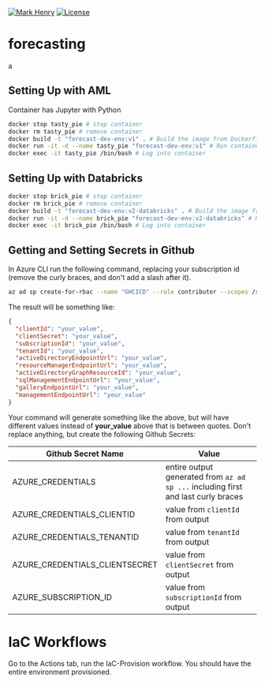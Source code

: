[![Mark Henry](https://img.shields.io/static/v1?label=Author&message=Mark%20Henry&color=success)](https://www.linkedin.com/in/marknhenry/) 
[![License](https://img.shields.io/static/v1?label=License&message=MIT&color=blue)](https://www.linkedin.com/in/marknhenry/)

# forecasting
a
## Setting Up with AML
Container has Jupyter with Python

``` bash 
docker stop tasty_pie # stop container
docker rm tasty_pie # remove container
docker build -t "forecast-dev-env:v1" . # Build the image from Dockerfile
docker run -it -d --name tasty_pie "forecast-dev-env:v1" # Run container
docker exec -it tasty_pie /bin/bash # Log into container
```

## Setting Up with Databricks
``` bash 
docker stop brick_pie # stop container
docker rm brick_pie # remove container
docker build -t "forecast-dev-env:v2-databricks" . # Build the image from Dockerfile
docker run -it -d --name brick_pie "forecast-dev-env:v2-databricks" # Run container
docker exec -it brick_pie /bin/bash # Log into container
```

## Getting and Setting Secrets in Github
In Azure CLI run the following command, replacing your subscription id (remove the curly braces, and don't add a slash after it).  
``` bash
az ad sp create-for-rbac --name "GHCICD" --role contributor --scopes /subscriptions/{subscription_id} --sdk-auth
```

The result will be something like: 
``` json
{
  "clientId": "your_value",
  "clientSecret": "your_value",
  "subscriptionId": "your_value",
  "tenantId": "your_value",
  "activeDirectoryEndpointUrl": "your_value",
  "resourceManagerEndpointUrl": "your_value",
  "activeDirectoryGraphResourceId": "your_value",
  "sqlManagementEndpointUrl": "your_value",
  "galleryEndpointUrl": "your_value",
  "managementEndpointUrl": "your_value"
}
```

Your command will generate something like the above, but will have different values instead of **your_value** above that is between quotes.  Don't replace anything, but create the following Github Secrets: 

| Github Secret Name | Value |
|--------------------|-------------------------------------|
| AZURE_CREDENTIALS | entire output generated from `az ad sp ...` including first and last curly braces|
| AZURE_CREDENTIALS_CLIENTID | value from `clientId` from output |
| AZURE_CREDENTIALS_TENANTID | value from `tenantId` from output |
| AZURE_CREDENTIALS_CLIENTSECRET | value from `clientSecret` from output |
| AZURE_SUBSCRIPTION_ID | value from `subscriptionId` from output |

# IaC Workflows
Go to the Actions tab, run the IaC-Provision workflow.  You should have the entire environment provisioned.  